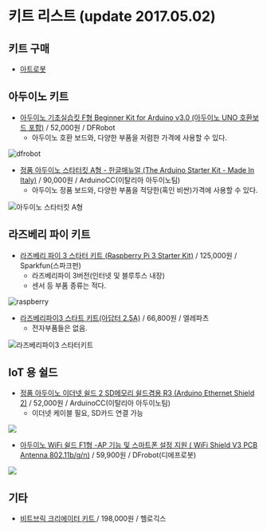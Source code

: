 # 키트 리스트 (update 2017.05.02)

## 키트 구매
* [아트로봇](http://artrobot.co.kr/index.html)

## 아두이노 키트
* [아두이노 기초실습킷 F형 Beginner Kit for Arduino v3.0 (아두이노 UNO 호환보드 포함)](http://artrobot.co.kr/product/tf0100dfr-%EC%95%84%EB%91%90%EC%9D%B4%EB%85%B8-%EA%B8%B0%EC%B4%88%EC%8B%A4%EC%8A%B5%ED%82%B7-f%ED%98%95-beginner-kit-for-arduino-v30-%EC%95%84%EB%91%90%EC%9D%B4%EB%85%B8-uno-%ED%98%B8%ED%99%98%EB%B3%B4%EB%93%9C-%ED%8F%AC%ED%95%A8/1080/category/12/display/1/) / 52,000원 / DFRobot
  - 아두이노 호환 보드와, 다양한 부품을 저렴한 가격에 사용할 수 있다.

![dfrobot](http://artrobot.co.kr/web/product/img/DSC5330-900x600.jpg)


* [정품 아두이노 스타터킷 A형 - 한글매뉴얼 (The Arduino Starter Kit - Made In Italy)](http://artrobot.co.kr/product/tp%EC%A0%95%ED%92%88-%EC%95%84%EB%91%90%EC%9D%B4%EB%85%B8-%EC%8A%A4%ED%83%80%ED%84%B0%ED%82%B7-a%ED%98%95-%ED%95%9C%EA%B8%80%EB%A7%A4%EB%89%B4%EC%96%BC-the-arduino-starter-kit-made-in-italy/1225/category/12/display/1/) / 90,000원 / ArduinoCC(이탈리아 아두이노팀)
  - 아두이노 정품 보드와, 다양한 부품을 적당한(혹인 비싼)가격에 사용할 수 있다.

![아두이노 스타터킷 A형](http://artrobot.co.kr/web/product/img/04.jpg)


## 라즈베리 파이 키트

* [라즈베리 파이 3 스타터 키트 (Raspberry Pi 3 Starter Kit)](http://artrobot.co.kr/product/tsk13826-%EB%9D%BC%EC%A6%88%EB%B2%A0%EB%A6%AC-%ED%8C%8C%EC%9D%B4-3-%EC%8A%A4%ED%83%80%ED%84%B0-%ED%82%A4%ED%8A%B8-raspberry-pi-3-starter-kit/1243/category/51/display/1/) / 125,000원 / Sparkfun(스파크펀)
  - 라즈베리파이 3버전(인터넷 및 블루투스 내장)
  - 센서 등 부품 종류는 적다.

![raspberry](http://artrobot.co.kr/web/product/img/13826-01.jpg)

* [라즈베리파이3 스타트 키트(아답터 2.5A)](http://eleparts.co.kr/EPXGJHLM) / 66,800원 / 엘레파츠
  - 전자부품들은 없음.

![라즈베리파이3 스타터키트](http://eleparts.co.kr/data/shopimages/EPX/GJH/LM/0170310240050000342.jpg)

## IoT 용 쉴드

* [정품 아두이노 이더넷 쉴드 2 SD메모리 쉴드겸용 R3 (Arduino Ethernet Shield 2)](http://artrobot.co.kr/product/tp11166%EC%A0%95%ED%92%88-%EC%95%84%EB%91%90%EC%9D%B4%EB%85%B8-%EC%9D%B4%EB%8D%94%EB%84%B7-%EC%89%B4%EB%93%9C-2-sd%EB%A9%94%EB%AA%A8%EB%A6%AC-%EC%89%B4%EB%93%9C%EA%B2%B8%EC%9A%A9-r3-arduino-ethernet-shield-2/163/category/34/display/1/) / 52,000원 / ArduinoCC(이탈리아 아두이노팀)
  - 이더넷 케이블 필요, SD카드 연결 가능

![](http://artrobot.co.kr/web/product/img/11166-02.jpg)


* [아두이노 WiFi 쉴드 F1형 -AP 기능 및 스마트폰 설정 지원 ( WiFi Shield V3 PCB Antenna 802.11b/g/n)](http://artrobot.co.kr/product/tf0078tel-%EC%95%84%EB%91%90%EC%9D%B4%EB%85%B8-wifi-%EC%89%B4%EB%93%9C-f1%ED%98%95-ap-%EA%B8%B0%EB%8A%A5-%EB%B0%8F-%EC%8A%A4%EB%A7%88%ED%8A%B8%ED%8F%B0-%EC%84%A4%EC%A0%95-%EC%A7%80%EC%9B%90-wifi-shield-v3-pcb-anten/1082/category/34/display/1/) / 59,900원 / DFrobot(디에프로봇)

![](http://artrobot.co.kr/web/product/img/DSC2814-900x600.jpg)

## 기타
* [비트브릭 크리에이터 키트 ](http://bitbrick.kr/product/detail.html?product_no=63&cate_no=1&display_group=2) / 198,000원 / 헬로긱스
